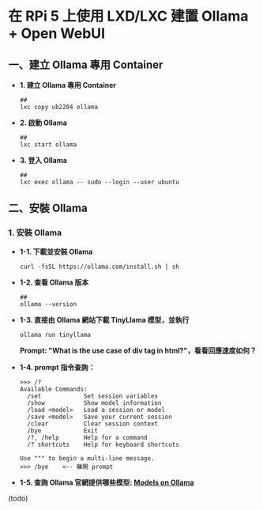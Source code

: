 # 在 RPi 5 上使用 LXD/LXC 建置 Ollama + Open WebUI

## 一、建立 Ollama 專用 Container
- **1. 建立 Ollama 專用 Container**
  ```bash=
  ##
  lxc copy ub2204 ollama
  ```
  
- **2. 啟動 Ollama**
  ```bash=
  ##
  lxc start ollama
  ```

- **3. 登入 Ollama**
  ```bash=
  ##
  lxc exec ollama -- sudo --login --user ubuntu
  ```
    
## 二、安裝 Ollama
### 1. 安裝 Ollama 
- **1-1. 下載並安裝 Ollama**
  ```bash=
  curl -fsSL https://ollama.com/install.sh | sh
  ```

- **1-2. 查看 Ollama 版本**
  ```bash=
  ##
  ollama --version
  ```
  
- **1-3. 直接由 Ollama 網站下載 TinyLlama 模型，並執行**
  ```bash=
  ollama run tinyllama
  ```
   
  **Prompt: "What is the use case of div tag in html?"，看看回應速度如何？**
  
- **1-4. prompt 指令查詢：**
  ```text=
  >>> /?
  Available Commands:
    /set            Set session variables
    /show           Show model information
    /load <model>   Load a session or model
    /save <model>   Save your current session
    /clear          Clear session context
    /bye            Exit
    /?, /help       Help for a command
    /? shortcuts    Help for keyboard shortcuts
  
  Use """ to begin a multi-line message.
  >>> /bye    <-- 離開 prompt 
  ```

- **1-5. 查詢 Ollama 官網提供哪些模型: [Models on Ollama](https://ollama.com/search)**


(todo)

